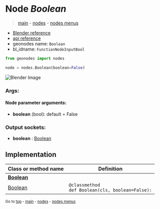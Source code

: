 # Node *Boolean*

> [main](../index.md) - [nodes](nodes.md) - [nodes menus](nodes_menus.md)

- [Blender reference](https://docs.blender.org/manual/en/latest/modeling/geometry_nodes/input/boolean.html)
- [api reference](https://docs.blender.org/api/current/bpy.types.FunctionNodeInputBool.html)
- geonodes name: `Boolean`
- bl_idname: `FunctionNodeInputBool`

```python
from geonodes import nodes

node = nodes.Boolean(boolean=False)
```

![Blender Image](https://docs.blender.org/manual/en/latest/_images/node-types_FunctionNodeInputBool.webp)

### Args:

#### Node parameter arguments:

- **boolean** (bool): default = False

### Output sockets:

- **boolean** : [Boolean](Boolean.md)

## Implementation

| Class or method name | Definition |
|----------------------|------------|
| **[Boolean](Boolean.md)** |
| [Boolean](Boolean.md#Boolean) | `@classmethod`<br> `def Boolean(cls, boolean=False):` |

<sub>Go to [top](#node-Boolean) - [main](../index.md) - [nodes](nodes.md) - [nodes menus](nodes_menus.md)</sub>

